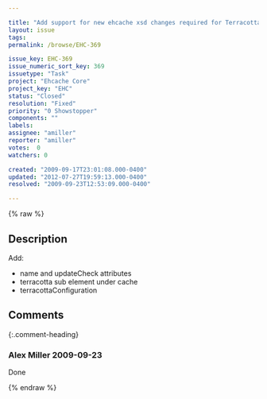 ```yaml
---

title: "Add support for new ehcache xsd changes required for Terracotta clustered Ehcache"
layout: issue
tags: 
permalink: /browse/EHC-369

issue_key: EHC-369
issue_numeric_sort_key: 369
issuetype: "Task"
project: "Ehcache Core"
project_key: "EHC"
status: "Closed"
resolution: "Fixed"
priority: "0 Showstopper"
components: ""
labels: 
assignee: "amiller"
reporter: "amiller"
votes:  0
watchers: 0

created: "2009-09-17T23:01:08.000-0400"
updated: "2012-07-27T19:59:13.000-0400"
resolved: "2009-09-23T12:53:09.000-0400"

---
```




{% raw %}



## Description

<div markdown="1" class="description">

Add:
- name and updateCheck attributes 
- terracotta sub element under cache
- terracottaConfiguration

</div>

## Comments


{:.comment-heading}
### **Alex Miller** <span class="date">2009-09-23</span>

<div markdown="1" class="comment">

Done

</div>



{% endraw %}
